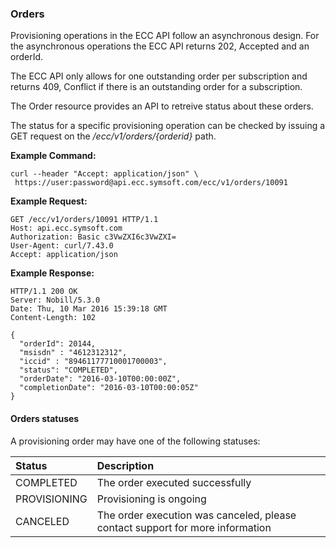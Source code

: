 ### Orders

Provisioning operations in the ECC API follow an asynchronous design. For the asynchronous operations the ECC API returns 202, Accepted and an orderId.

The ECC API only allows for one outstanding order per subscription and returns 409, Conflict if there is an outstanding order for a subscription.

The Order resource provides an API to retreive status about these orders.

The status for a specific provisioning operation can be checked by issuing a GET request on the _/ecc/v1/orders/{orderid}_ path.

**Example Command:**

```
curl --header "Accept: application/json" \
 https://user:password@api.ecc.symsoft.com/ecc/v1/orders/10091
```

**Example Request:**

```
GET /ecc/v1/orders/10091 HTTP/1.1
Host: api.ecc.symsoft.com
Authorization: Basic c3VwZXI6c3VwZXI=
User-Agent: curl/7.43.0
Accept: application/json
```

**Example Response:**

```
HTTP/1.1 200 OK
Server: Nobill/5.3.0
Date: Thu, 10 Mar 2016 15:39:18 GMT
Content-Length: 102

{
  "orderId": 20144,
  "msisdn" : "4612312312",
  "iccid" : "89461177710001700003",
  "status": "COMPLETED",
  "orderDate": "2016-03-10T00:00:00Z",
  "completionDate": "2016-03-10T00:00:05Z"
}
```

#### Orders statuses

A provisioning order may have one of the following statuses:

| Status | Description |
| :--- | :--- |
| COMPLETED | The order executed successfully |
| PROVISIONING | Provisioning is ongoing |
| CANCELED | The order execution was canceled, please contact support for more information |



